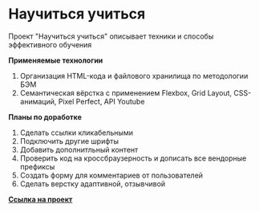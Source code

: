 # Научиться учиться

Проект "Научиться учиться" описывает техники и способы эффективного обучения

**Применяемые технологии**
1. Организация HTML-кода и файлового хранилища по методологии БЭМ
2. Семантическая вёрстка с применением Flexbox, Grid Layout, CSS-анимаций, Pixel Perfect, API Youtube

**Планы по доработке**
1. Сделать ссылки кликабельными
2. Подключить другие шрифты
3. Добавить дополнитльный контент
4. Проверить код на кроссбраузерность и дописать все вендорные префиксы
5. Создать форму для комментариев от пользователей
6. Сделать верстку адаптивной, отзывчивой

**[Ссылка на проект](https://konstantinovmax.github.io/how-to-learn/index.html)**